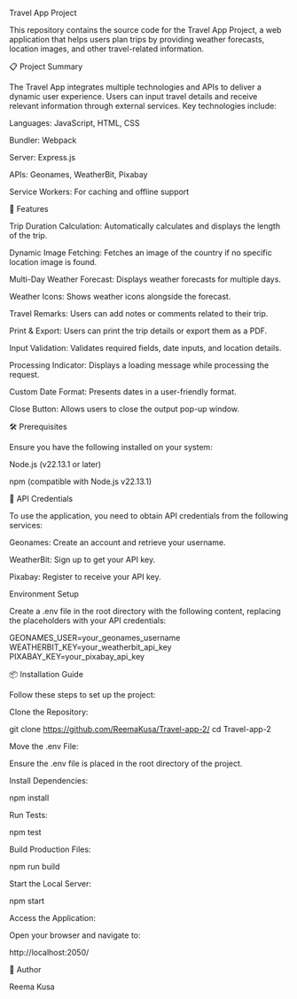 Travel App Project

This repository contains the source code for the Travel App Project, a web application that helps users plan trips by providing weather forecasts, location images, and other travel-related information.

📋 Project Summary

The Travel App integrates multiple technologies and APIs to deliver a dynamic user experience. Users can input travel details and receive relevant information through external services. Key technologies include:

Languages: JavaScript, HTML, CSS

Bundler: Webpack

Server: Express.js

APIs: Geonames, WeatherBit, Pixabay

Service Workers: For caching and offline support

🎯 Features

Trip Duration Calculation: Automatically calculates and displays the length of the trip.

Dynamic Image Fetching: Fetches an image of the country if no specific location image is found.

Multi-Day Weather Forecast: Displays weather forecasts for multiple days.

Weather Icons: Shows weather icons alongside the forecast.

Travel Remarks: Users can add notes or comments related to their trip.

Print & Export: Users can print the trip details or export them as a PDF.

Input Validation: Validates required fields, date inputs, and location details.

Processing Indicator: Displays a loading message while processing the request.

Custom Date Format: Presents dates in a user-friendly format.

Close Button: Allows users to close the output pop-up window.

🛠️ Prerequisites

Ensure you have the following installed on your system:

Node.js (v22.13.1 or later)

npm (compatible with Node.js v22.13.1)

🔑 API Credentials

To use the application, you need to obtain API credentials from the following services:

Geonames: Create an account and retrieve your username.

WeatherBit: Sign up to get your API key.

Pixabay: Register to receive your API key.

Environment Setup

Create a .env file in the root directory with the following content, replacing the placeholders with your API credentials:

GEONAMES_USER=your_geonames_username
WEATHERBIT_KEY=your_weatherbit_api_key
PIXABAY_KEY=your_pixabay_api_key

📦 Installation Guide

Follow these steps to set up the project:

Clone the Repository:

git clone https://github.com/ReemaKusa/Travel-app-2/
cd Travel-app-2

Move the .env File:

Ensure the .env file is placed in the root directory of the project.

Install Dependencies:

npm install

Run Tests:

npm test

Build Production Files:

npm run build

Start the Local Server:

npm start

Access the Application:

Open your browser and navigate to:

http://localhost:2050/

👤 Author

Reema Kusa